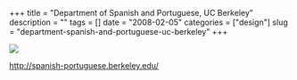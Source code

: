 +++
title = "Department of Spanish and Portuguese, UC Berkeley"
description = ""
tags = []
date = "2008-02-05"
categories = ["design"]
slug = "department-spanish-and-portuguese-uc-berkeley"
+++


 

  <div id="screens-thumbs" class="clearfix">
    <div class="txt-center" id="design-submission"><a href="http://spanish-portuguese.berkeley.edu/"><img id='bluga-thumbnail-982' class='bluga-thumbnail large' src='/media/bluga/
wt47f27ef77fdcd_0.jpg'/></a></div>  
  </div>   
<p><a href="http://spanish-portuguese.berkeley.edu/">http://spanish-portuguese.berkeley.edu/</a></p>




